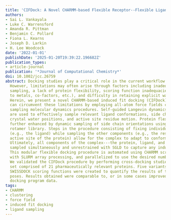 ```yaml
---
title: 'CIFDock: A Novel CHARMM-based Flexible Receptor--Flexible Ligand Docking Protocol'
authors:
- Sai L. Vankayala
- Luke C. Warrensford
- Amanda R. Pittman
- Benjamin C. Pollard
- Fiona L. Kearns
- Joseph D. Larkin
- H. Lee Woodcock
date: '2022-01-01'
publishDate: '2025-01-20T19:39:22.196682Z'
publication_types:
- article-journal
publication: '*Journal of Computational Chemistry*'
doi: 10.1002/jcc.26759
abstract: Docking studies play a critical role in the current workflow of drug discovery.
  However, limitations may often arise through factors including inadequate ligand
  sampling, a lack of protein flexibility, scoring function inadequacies (e.g., due
  to metals, co-factors, etc.), and difficulty in retaining explicit water molecules.
  Herein, we present a novel CHARMM-based induced fit docking (CIFDock) workflow that
  can circumvent these limitations by employing all-atom force fields coupled to enhanced
  sampling molecular dynamics procedures. Self-guided Langevin dynamics simulations
  are used to effectively sample relevant ligand conformations, side chain orientations,
  crystal water positions, and active site residue motion. Protein flexibility is
  further enhanced by dynamic sampling of side chain orientations using an expandable
  rotamer library. Steps in the procedure consisting of fixing individual components
  (e.g., the ligand) while sampling the other components (e.g., the residues in the
  active site of the protein) allow for the complex to adapt to conformational changes.
  Ultimately, all components of the complex---the protein, ligand, and waters---are
  sampled simultaneously and unrestrained with SGLD to capture any induced fit effects.
  This modular flexible docking procedure is automated using CHARMM scripting, interfaced
  with SLURM array processing, and parallelized to use the desired number of processors.
  We validated the CIFDock procedure by performing cross-docking studies using a data
  set comprised of 21 pharmaceutically relevant proteins. Five variants of the CHARMM-based
  SWISSDOCK scoring functions were created to quantify the results of the final generated
  poses. Results obtained were comparable to, or in some cases improved upon, commercial
  docking program data.
tags:
- CHARMM
- clustering
- force field
- induced fit docking
- ligand sampling
---
```

